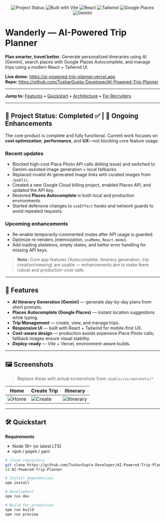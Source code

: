 <p align="center">
  <img alt="Project Status" src="https://img.shields.io/badge/Status-Completed%20%E2%9C%85%20%7C%20Enhancements%20Ongoing-2ea44f?style=for-the-badge">
  <img alt="Built with Vite" src="https://img.shields.io/badge/Built%20with-Vite-646CFF?style=for-the-badge&logo=vite&logoColor=white">
  <img alt="React" src="https://img.shields.io/badge/React-18+-61DAFB?style=for-the-badge&logo=react&logoColor=222">
  <img alt="Tailwind" src="https://img.shields.io/badge/Tailwind%20CSS-%5E3-06B6D4?style=for-the-badge&logo=tailwindcss&logoColor=white">
  <img alt="Google Places" src="https://img.shields.io/badge/Google%20Places-Autocomplete-4285F4?style=for-the-badge&logo=googlemaps&logoColor=white">
  <img alt="Gemini" src="https://img.shields.io/badge/Gemini-AI%20Itinerary-7E57C2?style=for-the-badge">
</p>

# Wanderly — AI-Powered Trip Planner

**Plan smarter, travel better.** Generate personalized itineraries using AI (Gemini), search places with Google Places Autocomplete, and manage trips using a modern React + Tailwind UI.

**Live demo:** https://ai-powered-trip-planner.vercel.app  
**Repo:** https://github.com/TusharGupta-Developer/AI-Powered-Trip-Planner

---

**Jump to:** [Features](#features) • [Quickstart](#quickstart) • [Architecture](#architecture) • [For Recruiters](#for-recruiters)

---

## 🚀 Project Status: Completed ✅ | 🚧 Ongoing Enhancements

The core product is complete and fully functional. Current work focuses on **cost optimization**, **performance**, and **UX**—not blocking core feature usage.

### Recent updates
- Blocked high-cost Place Photo API calls (billing issue) and switched to Gemini-assisted image generation + local fallbacks.
- Replaced invalid AI-generated image links with curated images from `/public`.
- Created a new Google Cloud billing project, enabled Places API, and updated the API key.
- Restored **Places Autocomplete** in both local and production environments.
- Started defensive changes to `useEffect` hooks and network guards to avoid repeated requests.

### Upcoming enhancements
- Re-enable temporarily-commented routes after API usage is guarded.
- Optimize re-renders (memoization, `useMemo`, `React.memo`).
- Add loading skeletons, empty states, and better error handling for missing API keys.

> **Note:** Core app features (Autocomplete, itinerary generation, trip creation/viewing) are usable — enhancements aim to make them robust and production-cost-safe.

---

## 🔧 Features

- **AI Itinerary Generation (Gemini)** — generate day-by-day plans from short prompts.
- **Places Autocomplete (Google Places)** — instant location suggestions while typing.
- **Trip Management** — create, view, and manage trips.
- **Responsive UI** — built with React + Tailwind for mobile-first UX.
- **Cost-aware design** — production avoids expensive Place Photo calls; fallback images ensure visual stability.
- **Deploy-ready** — Vite + Vercel, environment-aware builds.

---

## 🖼️ Screenshots

> Replace these with actual screenshots from `/public/screenshots/*`

| Home | Create Trip | Itinerary |
| --- | --- | --- |
| ![Home](public/screenshots/home.png) | ![Create](public/screenshots/create.png) | ![Itinerary](public/screenshots/itinerary.png) |

---

## 🛠️ Quickstart

**Requirements**
- Node 18+ (or latest LTS)
- npm / pnpm / yarn

```bash
# Clone repository
git clone https://github.com/TusharGupta-Developer/AI-Powered-Trip-Planner.git
cd AI-Powered-Trip-Planner

# Install dependencies
npm install

# Development
npm run dev

# Build for production
npm run build
npm run preview
